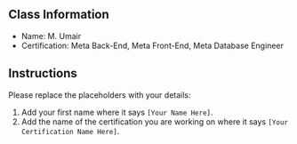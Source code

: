## Class Information
- Name: M. Umair  
- Certification: Meta Back-End, Meta Front-End, Meta Database Engineer 

## Instructions
Please replace the placeholders with your details:
1. Add your first name where it says `[Your Name Here]`.  
2. Add the name of the certification you are working on where it says `[Your Certification Name Here]`.  
